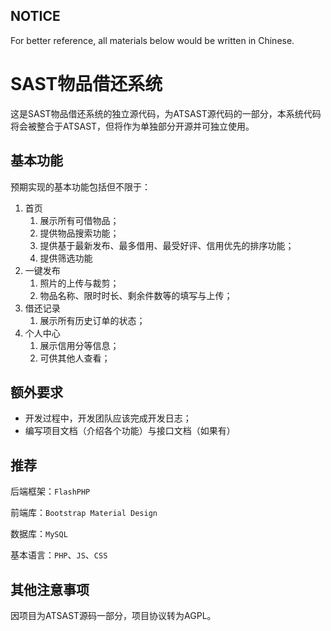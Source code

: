 ## NOTICE

For better reference, all materials below would be written in Chinese.

# SAST物品借还系统

这是SAST物品借还系统的独立源代码，为ATSAST源代码的一部分，本系统代码将会被整合于ATSAST，但将作为单独部分开源并可独立使用。

## 基本功能

预期实现的基本功能包括但不限于：

1. 首页
    1. 展示所有可借物品；
    1. 提供物品搜索功能；
    1. 提供基于最新发布、最多借用、最受好评、信用优先的排序功能；
    1. 提供筛选功能
1. 一键发布
    1. 照片的上传与裁剪；
    1. 物品名称、限时时长、剩余件数等的填写与上传；
1. 借还记录
    1. 展示所有历史订单的状态；
1. 个人中心
    1. 展示信用分等信息；
    1. 可供其他人查看；

## 额外要求

+ 开发过程中，开发团队应该完成开发日志；
+ 编写项目文档（介绍各个功能）与接口文档（如果有）

## 推荐

后端框架：`FlashPHP`

前端库：`Bootstrap Material Design`

数据库：`MySQL`

基本语言：`PHP`、`JS`、`CSS`

## 其他注意事项

因项目为ATSAST源码一部分，项目协议转为AGPL。
